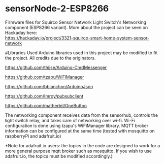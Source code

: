 # sensorNode-2-ESP8266

Firmware files for Squirco Sensor Network Light Switch's Networking component (ESP8266 variant).
More about the project can be seen on Hackaday here:  
https://hackaday.io/project/3321-squirco-smart-home-system-sensor-network

#Libraries Used
Arduino libraries used in this project may be modified to fit the project. All credits due to the originators.

https://github.com/thijse/Arduino-CmdMessenger

https://github.com/tzapu/WiFiManager

https://github.com/bblanchon/ArduinoJson

https://github.com/Imroy/pubsubclient

https://github.com/mathertel/OneButton

The networking component receives data from the sensorhub, controls the light switch relay, and takes care of networking over wi-fi.
Wi-Fi configuration is done using tzapu's WiFiManager library. MQTT broker information can be configured at the same time (tested with mosquitto on raspberryPi and adafruit.io)

*Note for adafruit.io users: the topics in the code are designed to work for a more general purpose mqtt broker such as mosquitto. If you wish to use adafruit.io, the topics must be modified accordingly.)
